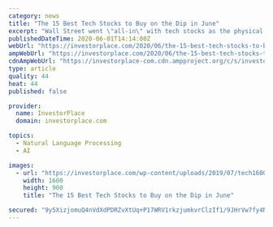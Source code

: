 ```yaml
---
category: news
title: "The 15 Best Tech Stocks to Buy on the Dip in June"
excerpt: "Wall Street went \"all-in\" with tech stocks as the physical economy shutdown, but with the economy recovering, they're starting to see a dip."
publishedDateTime: 2020-06-01T14:14:00Z
webUrl: "https://investorplace.com/2020/06/the-15-best-tech-stocks-to-buy-on-the-dip-in-june/"
ampWebUrl: "https://investorplace.com/2020/06/the-15-best-tech-stocks-to-buy-on-the-dip-in-june/amp/"
cdnAmpWebUrl: "https://investorplace-com.cdn.ampproject.org/c/s/investorplace.com/2020/06/the-15-best-tech-stocks-to-buy-on-the-dip-in-june/amp/"
type: article
quality: 44
heat: 44
published: false

provider:
  name: InvestorPlace
  domain: investorplace.com

topics:
  - Natural Language Processing
  - AI

images:
  - url: "https://investorplace.com/wp-content/uploads/2019/07/tech1600d.jpg"
    width: 1600
    height: 900
    title: "The 15 Best Tech Stocks to Buy on the Dip in June"

secured: "9y5XizjomuQ4nVdXdPDRZvXtUq+P17WRV1rkzjumkvrClzIf1/9JHrVw7fy4NOsYmeoxdgfNpA6ByYcUQO5iQOJPbTodoLHcSv5veUh0pZLp2ICoLClq231huacsIlR1hLgFboefTAUKhrY8kdaolakWYwowY4sYyxLts2Fzzi2LCqUox61nQK1D0DtyPyXxnc+1RIyQFJgzZ8iH/F0KZI50zGwM3QkInigJxEGnbXo+hvyYAY3G3zAtwjOwzC9LikCdRDGNWaH00XITKHgnvgffbX/SWn2qUcrMzyRc3ttpfB4Zdi+/QnI1PMlMd87H;Q6Hj9pIXYXJeEWlfL6WO8A=="
---
```


